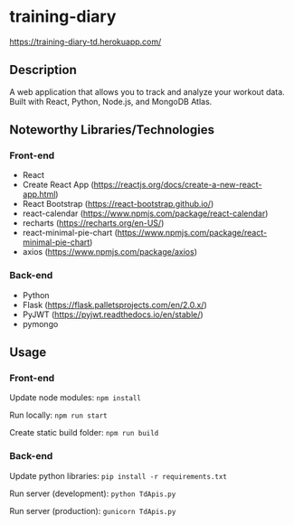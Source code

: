 # training-diary
https://training-diary-td.herokuapp.com/

## Description 
A web application that allows you to track and analyze your workout data.  Built with React, Python, Node.js, and MongoDB Atlas.

## Noteworthy Libraries/Technologies

### Front-end 
- React
- Create React App (https://reactjs.org/docs/create-a-new-react-app.html)
- React Bootstrap (https://react-bootstrap.github.io/)
- react-calendar (https://www.npmjs.com/package/react-calendar)
- recharts (https://recharts.org/en-US/)
- react-minimal-pie-chart (https://www.npmjs.com/package/react-minimal-pie-chart)
- axios (https://www.npmjs.com/package/axios)

### Back-end
- Python
- Flask (https://flask.palletsprojects.com/en/2.0.x/)
- PyJWT (https://pyjwt.readthedocs.io/en/stable/)
- pymongo 


## Usage

### Front-end
Update node modules: `npm install`

Run locally: `npm run start`

Create static build folder: `npm run build`

### Back-end
Update python libraries: `pip install -r requirements.txt`

Run server (development): `python TdApis.py`

Run server (production): `gunicorn TdApis.py`



